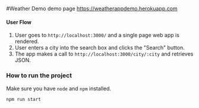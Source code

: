 #Weather Demo
demo page https://weatherappdemo.herokuapp.com

#### User Flow
  
1. User goes to `http://localhost:3000/` and a single page web app is rendered.  
2. User enters a city into the search box and clicks the "Search" button.  
3. The app makes a call to `http://localhost:3000/city/:city` and retrieves JSON.  


### How to run the project

Make sure you have `node` and `npm` installed.  
  
```
npm run start
```


